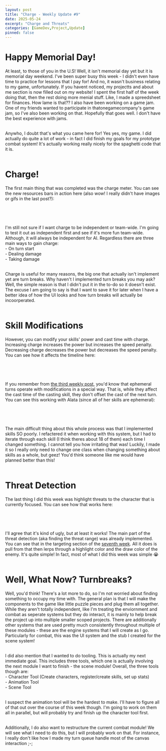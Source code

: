 ```yaml
---
layout: post
title: "Charge - Weekly Update #9"
date: 2025-05-24
excerpt: "Charge and Threats"
categories: [GameDev,Project,Update]
pinned: false
---
```

# Happy Memorial Day!
At least, to those of you in the U.S! Well, it isn't memorial day yet but it is memorial day weekend. I've been super busy this week - I didn't even have time to practice for lessons that I pay for! And no, it wasn't business relating to my game, unfortunately. If you havent noticed, my projectts and about me section is now filled out on my website! I spent the first half of the week doing that, then the rest doing more menial stuff. Like, I made a spreedsheet for finances. How lame is that?? I also have been working on a game jam. One of my friends wanted to participate in thatonegamecompany's game jam, so I've also been working on that. Hopefully that goes well. I don't have the best experience with jams.<br><br>

Anywho, I doubt that's what you came here for! Yes yes, my game. I did actually do quite a lot of work - in fact I did finish my goals for my prototype combat system! It's actually working really nicely for the spaghetti code that it is. <br><br>

# Charge!
The first main thing that was completed was the charge meter. You can see the new resources bars in action here (also wow! I really didn't have images or gifs in the last post?):
<br>
<p align="center">
  <img src="{{ site.baseurl }}/images/week_in_review_9/charge.png" alt="">
</p>  <br><br>

I'm still not sure if I want charge to be independent or team-wide. I'm going to test it out as independent first and see if it's more fun team-wide. Although, it will always be independent for AI. Regardless there are three main ways to gain charge:<br>
\- On turn start<br>
\- Dealing damage<br>
\- Taking damage<br><br>

Charge is useful for many reasons, the big one that actually isn't implement yet are turn breaks. Why haven't I implemented turn breaks you may ask? Well, the simple reason is that I didn't put it in the to-do so it doesn't exist. The excuse I am going to say is that I want to save it for later when I have a better idea of how the UI looks and how turn breaks will actually be incoorperated. <br><br>

# Skill Modifications
However, you can modify your skills' power and cast time with charge. Increasing charge increases the power but increases the speed penalty. Decreasing charge decreases the power but decreases the speed penalty. You can see how it affects the timeline here:
<br>
<p align="center">
  <img src="{{ site.baseurl }}/images/week_in_review_9/basic_charge.gif" alt="">
</p>  <br><br>

If you remember from [the third weekly post](https://noellva.blog/gamedev/project/update/2025/04/12/week_in_review_3/), you'd know that ephemeral turns operate with modifications in a special way. That is, while they affect the cast time of the casting skill, they don't offset the cast of the next turn. You can see this working with Alata (since all of her skills are ephemeral):
<br>
<p align="center">
  <img src="{{ site.baseurl }}/images/week_in_review_9/ephemeral_charge.gif" alt="">
</p>  <br><br>

The main difficult thing about this whole process was that I implemented skills SO poorly. I refactered it when working with this system, but I had to iterate through each skill (I think theres about 18 of them) each time I changed something. I cannot tell you how irritating that was! Luckily, I made it so I really only need to change one class when changing something about skills as a whole, but geez! You'd think someone like me would have planned better than this!<br><br>

# Threat Detection
The last thing I did this week was highlight threats to the character that is currently focused. You can see how that works here:
<br>
<p align="center">
  <img src="{{ site.baseurl }}/images/week_in_review_9/threat.gif" alt="">
</p>  <br><br>

I'll agree that it's kind of ugly, but at least it works! The main part of the threat detection (aka finding the threat range) was already implemented. You can see that in the targeting section of the [seventh week](https://noellva.blog/gamedev/project/update/2025/05/11/week_in_review_7/). All it does is pull from that then lerps through a highlight color and the draw color of the enemy. It's quite simple! In fact, most of what I did this week was simple :sob:<br><br>

# Well, What Now? Turnbreaks?
Well, you'd think! There's a lot more to do, so I'm not worried about finding something to occupy my time with. The general plan is that I will make the components to the game like little puzzle pieces and plug them all together. While they aren't totally independent, like I'm treating the enviornment and combat as seperate systems but they do interact, it is mainly to help break the project up into multiple smaller scoped projects. There are additionally other systems that are used pretty much consistently throughout multiple of these modules - these are the engine systems that I will create as I go. Particularly for combat, this was the UI system and the stub I created for the scene system!<br><br>

I did also mention that I wanted to do tooling. This is actually my next immediate goal. This includes three tools, which one is actually involving the next module I want to finish - the scene module! Overall, the three tools though are:<br>
\- Character Tool (Create characters, register/create skills, set up stats)<br>
\- Animation Tool <br>
\- Scene Tool<br><br>

I suspect the animation tool will be the hardest to make. I'll have to figure all of that out over the course of this week though. I'm going to work on them all in parallel, but will probably try and finish up the character tool first.<br><br>

Additionally, I do also want to restructure the current combat module! We will see what I need to do this, but I will probably work on that. For instance, I really don't like how I made my turn queue handle most of the canvas interaction ;-;<br><br>